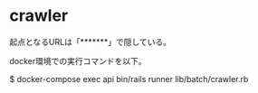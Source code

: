 # crawler

起点となるURLは「*******」で隠している。

docker環境での実行コマンドを以下。

$ docker-compose exec api bin/rails runner lib/batch/crawler.rb